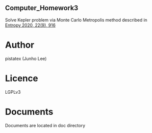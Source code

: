 ## Computer_Homework3
Solve Kepler problem via Monte Carlo Metropolis
method described in [Entropy 2020, 22(9), 916](https://doi.org/10.3390/e22090916)

# Author
pistatex (Junho Lee)

# Licence
LGPLv3

# Documents
Documents are located in doc directory
